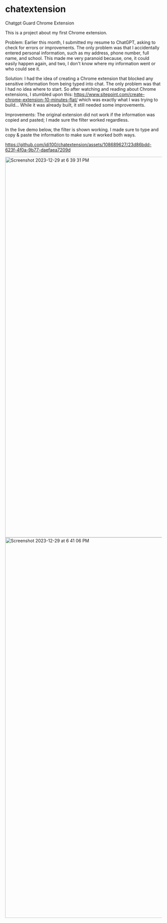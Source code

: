 # chatextension
Chatgpt Guard Chrome Extension

This is a project about my first Chrome extension.

Problem: Earlier this month, I submitted my resume to ChatGPT, asking to check for errors or improvements. The only problem was that I accidentally entered personal information, such as my address, phone number, full name, and school. This made me very paranoid because, one, it could easily happen again, and two, I don't know where my information went or who could see it.

Solution: I had the idea of creating a Chrome extension that blocked any sensitive information from being typed into chat. The only problem was that I had no idea where to start. So after watching and reading about Chrome extensions, I stumbled upon this: https://www.sitepoint.com/create-chrome-extension-10-minutes-flat/ which was exactly what I was trying to build... While it was already built, it still needed some improvements.

Improvements:
The original extension did not work if the information was copied and pasted; I made sure the filter worked regardless.


In the live demo below, the filter is shown working. I made sure to type and copy & paste the information to make sure it worked both ways. 

https://github.com/idi100/chatextension/assets/108689627/23d86bdd-623f-4f0a-9b77-daefaea7209d

<img width="1221" alt="Screenshot 2023-12-29 at 6 39 31 PM" src="https://github.com/idi100/chatextension/assets/108689627/bf2606ff-b32a-447d-a973-6332ba114ef3">
<img width="1221" alt="Screenshot 2023-12-29 at 6 41 06 PM" src="https://github.com/idi100/chatextension/assets/108689627/0d48b036-266e-4378-a0e9-9a85e9f7aaa0">

